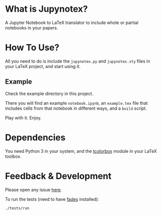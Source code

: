 # What is Jupynotex?

A Jupyter Notebook to LaTeX translator to include whole or partial notebooks in your papers.

# How To Use?

All you need to do is include the `jupynotex.py` and `jupynotex.sty` files in your LaTeX project, and start using it.


## Example

Check the example directory in this project.

There you will find an example `notebook.ipynb`, an `example.tex` file that includes cells from that notebook in different ways, and a `build` script.

Play with it. Enjoy.


# Dependencies

You need Python 3 in your system, and the [tcolorbox](https://ctan.org/pkg/tcolorbox) module in your LaTeX toolbox.


# Feedback & Development

Please open any issue [here](https://github.com/facundobatista/jupynotex/issues/new).

To run the tests (need to have [fades](https://github.com/pyar/fades) installed):
    
    ./tests/run
